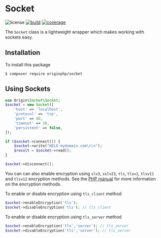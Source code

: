 # Socket

![license](https://img.shields.io/badge/license-MIT-brightGreen.svg)
[![build](https://travis-ci.org/originphp/socket.svg?branch=master)](https://travis-ci.org/originphp/socket)
[![coverage](https://coveralls.io/repos/github/originphp/socket/badge.svg?branch=master)](https://coveralls.io/github/originphp/socket?branch=master)

The `Socket` class is a lightweight wrapper which makes working with sockets easy.

## Installation

To install this package

```linux
$ composer require originphp/socket
```

## Using Sockets

```php
use Origin\Socket\Socket;
$socket = new Socket([
    'host' => 'localhost',
    'protocol' => 'tcp',
    'port' => 80,
    'timeout' => 30,
    'persistent' => false,
]);

if ($socket->connect()) {
    $socket->write("HELO mydomain.com\r\n");
    $result = $socket->read();
}

$socket->disconnect();
```

You can can also enable encryption using  `slv3`, `sslv23`, `tls`, `tlsv1`, `tlsv11` and `tlsv12` encryption methods. See the [PHP manual](https://www.php.net/manual/en/function.stream-socket-enable-crypto.php) for more information on the encryption methods.

To enable or disable encryption using `tls_client` method

```php
$socket->enableEncryption('tls'); 
$socket->disableEncryption('tls'); // tls_client
```

To enable or disable encryption using `tls_server` method

```php
$socket->enableEncryption('tls','server'); // tls_server
$socket->disableEncryption('tls','server'); // tls_server
```
